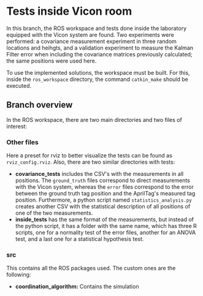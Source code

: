 # Tests inside Vicon room
In this branch, the ROS workspace and tests done inside the laboratory equipped with the Vicon system are found. Two experiments were performed: a covariance measurement experiment in three random locations and heihgts, and a validation experiment to measure the Kalman Filter error when including the covariance matrices previously calculated; the same positions were used here.

To use the implemented solutions, the workspace must be built. For this, inside the `ros_workspace` directory, the command `catkin_make` should be executed.

## Branch overview
In the ROS workspace, there are two main directories and two files of interest:

### Other files
Here a preset for rviz to better visualize the tests can be found as `rviz_config.rviz`. Also, there are two similar directories with tests:
- **covariance_tests** includes the CSV's with the measurements in all positions. The `ground_truth` files correspond to direct measurements with the Vicon system, whereas the `error` files correspond to the error between the ground truth tag position and the AprilTag's measured tag position. Furthermore, a python script named `statistics_analysis.py` creates another CSV with the statistical description of all positions of one of the two measurements.
- **inside_tests** has the same format of the measurements, but instead of the python script, it has a folder with the same name, which has three R scripts, one for a normality test of the error files, another for an ANOVA test, and a last one for a statistical hypothesis test.

### src
This contains all the ROS packages used. The custom ones are the following:
- **coordination_algorithm:** Contains the simulation 


